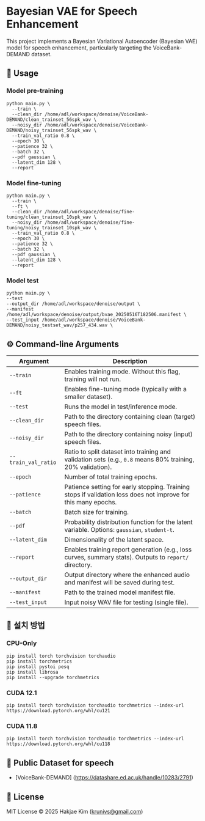 # Bayesian VAE for Speech Enhancement
This project implements a Bayesian Variational Autoencoder (Bayesian VAE) model for speech enhancement, particularly targeting the VoiceBank-DEMAND dataset.

## 🚀 Usage
### Model pre-training
```
python main.py \
  --train \
  --clean_dir /home/adl/workspace/denoise/VoiceBank-DEMAND/clean_trainset_56spk_wav \
  --noisy_dir /home/adl/workspace/denoise/VoiceBank-DEMAND/noisy_trainset_56spk_wav \
  --train_val_ratio 0.8 \
  --epoch 30 \
  --patience 32 \
  --batch 32 \
  --pdf gaussian \
  --latent_dim 128 \
  --report
```

### Model fine-tuning
```
python main.py \
  --train \
  --ft \
  --clean_dir /home/adl/workspace/denoise/fine-tuning/clean_trainset_10spk_wav \
  --noisy_dir /home/adl/workspace/denoise/fine-tuning/noisy_trainset_10spk_wav \
  --train_val_ratio 0.8 \
  --epoch 30 \
  --patience 32 \
  --batch 32 \
  --pdf gaussian \
  --latent_dim 128 \
  --report
```

### Model test
```
python main.py \
--test
--output_dir /home/adl/workspace/denoise/output \
--manifest /home/adl/workspace/denoise/output/bvae_20250516T182506.manifest \
--test_input /home/adl/workspace/denoise/VoiceBank-DEMAND/noisy_testset_wav/p257_434.wav \
```

## ⚙️ Command-line Arguments

| Argument | Description |
|----------|-------------|
| `--train` | Enables training mode. Without this flag, training will not run. |
| `--ft` | Enables fine-tuning mode (typically with a smaller dataset). |
| `--test` | Runs the model in test/inference mode. |
| `--clean_dir` | Path to the directory containing clean (target) speech files. |
| `--noisy_dir` | Path to the directory containing noisy (input) speech files. |
| `--train_val_ratio` | Ratio to split dataset into training and validation sets (e.g., `0.8` means 80% training, 20% validation). |
| `--epoch` | Number of total training epochs. |
| `--patience` | Patience setting for early stopping. Training stops if validation loss does not improve for this many epochs. |
| `--batch` | Batch size for training. |
| `--pdf` | Probability distribution function for the latent variable. Options: `gaussian`, `student-t`. |
| `--latent_dim` | Dimensionality of the latent space. |
| `--report` | Enables training report generation (e.g., loss curves, summary stats). Outputs to `report/` directory. |
| `--output_dir` | Output directory where the enhanced audio and manifest will be saved during test. |
| `--manifest` | Path to the trained model manifest file. |
| `--test_input` | Input noisy WAV file for testing (single file). |

## 🚀 설치 방법
### CPU-Only
```
pip install torch torchvision torchaudio
pip install torchmetrics
pip install pystoi pesq
pip install librosa
pip install --upgrade torchmetrics
```

### CUDA 12.1
```
pip install torch torchvision torchaudio torchmetrics --index-url https://download.pytorch.org/whl/cu121
```

### CUDA 11.8
```
pip install torch torchvision torchaudio torchmetrics --index-url https://download.pytorch.org/whl/cu118
```

## 📂 Public Dataset for speech 
- [VoiceBank-DEMAND] (https://datashare.ed.ac.uk/handle/10283/2791)

## 📄 License
MIT License © 2025 Hakjae Kim (krunivs@gmail.com)

